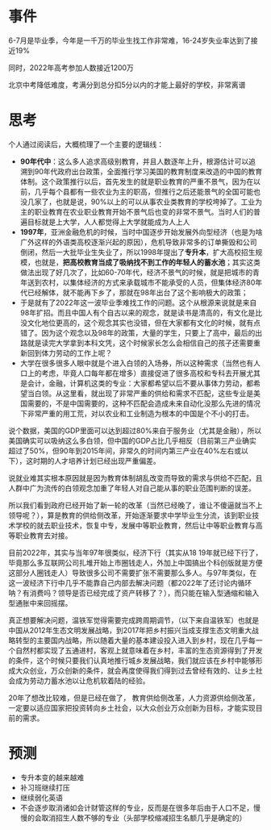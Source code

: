 # 事件

6-7月是毕业季，今年是一千万的毕业生找工作非常难，16-24岁失业率达到了接近19%

同时，2022年高考参加人数接近1200万

北京中考降低难度，考满分到总分扣5分以内的才能上最好的学校，非常离谱



# 思考

个人通过阅读后，大概梳理了一个主要的逻辑线：

- **90年代中**：这么多人追求高级别教育，并且人数逐年上升，根源估计可以追溯到90年代政府出台政策，全面推行学习美国的教育制度来改造的中国的教育体制。这个政策推行以后，首先发生的就是职业教育的严重不景气，因为在以前，几乎每个县都有一些农业为主的职高，但推行之后还能景气的全国可能也没几家了，也就是说，90%以上的可以从事农业类教育的学校垮掉了。工业为主的职业教育在农业职业教育开始不景气后也变的非常不景气。当时人们的普遍目标就是上大学，人人都觉得上大学就能成为人上人
- **1997年**，亚洲金融危机的时候，当时中国逐步开始发展外向型经济（也是为啥广外这样的外语类高校逐渐兴起的原因），危机导致非常多的订单撕毁和公司倒闭，然后一大批毕业生失业了，所以1998年提出了**专升本**，扩大高校招生规模，也就是，**把高校教育当成了吸纳找不到工作的年轻人的蓄水池**；其实这类做法出现了好几次了，比如60-70年代，经济不景气的时候，就是把城市的青年送到农村，以集体经济的方式来承载城市不能承受的人员，但集体经济80年代已经解体，就不能再下乡了，那就在98年出台了这个影响极大的政策；
- 于是就有了2022年这一波毕业季难找工作的问题。这个从根源来说就是来自98年扩招。而且中国人有个自古以来的观念，就是读书是清高的，有文化是比没文化地位更高的，这个观念其实也没错，但在大家都有文化的时候，就有点错了。因为这个观念以及98年的政策，大量的学生，只要上了高中，最后的出路就是读完大学拿到本科文凭，这个时候家长怎么会相信自己的孩子还需要重新回到体力劳动的工作上呢？
- 大学在很多很多人眼中就是个进入白领的入场券，所以这种需求（当然也有人口上的考虑，毕竟人口每年都在增多）直接促进了很多高校和专科去开展尤其是会计，金融，计算机这类的专业：大家都希望以后不要从事体力劳动，都希望当白领。从这里看，就出现了非常严重的供给和需求不匹配，这些专业是美国需要的，不是中国需要的，这种不匹配会造成未来自动化没那么先进的情况下非常严重的用工荒，对以农业和工业制造为根本的中国是个不小的打击。

说个数据，美国的GDP里面可以达到超过80%来自于服务业（尤其是金融），所以美国确实可以吸纳这么多白领，但中国的GDP占比几乎相反（目前第三产业确实超过了50%，但90年到2015年间，非常久的时间内第三产业在40%左右或以下），这时期的人才培养计划已经出现严重偏差。

说就业难其实根本原因就是因为教育体制胡乱改变而导致的需求与供给不匹配，且人群中广为流传的白领观念加重了年轻人对自己能从事的职业范围判断的误差。



所以我们看到政府已经开始了新一轮的改革（当然已经晚了，谁让不傻逼就当不上领导呢？），算是教育的供给侧改革，开始逐渐要求中学毕业生分流，该到职业技术学校的就去职业技术，恢复中专，发展中等职业教育，然后让中等职业教育与高等职业教育去对接。



目前2022年，其实与当年97年很类似，经济下行（其实从18 19年就已经下行了，毕竟那么多互联网公司扎堆开始上市圈钱走人，外加上中国搞出个科创版就是方便这部分人圈钱走人）导致很多公司不需要扩张不需要那么多人。与97年类似，在这一波经济下行中几乎不能靠自己内部去解决问题（都2022年了还讨论内循环呐？有消费吗？领导是否已经完成了资产转移了？），而只能在输入型通缩和输入型通胀中来回摇摆。

真正想要解决问题，温铁军觉得需要完成跨周期调节，（以下来自温铁军）也就是中国从2012年生态文明发展战略，到2017年把乡村振兴当成支撑生态文明重大战略转型的主要国内战略，所以随着大量的基本建设投入进入到乡村，现在几乎每一个自然村都实现了五通进村，客观上就意味着在乡村，丰富的生态资源得到了开发的条件，这个时候只要我们认真地推行城乡发展战略，我们就应该在乡村中能够形成大众创业，万众创新的条件，就会再度使得我们得到过去曾经有效的、让乡土社会成为劳动力蓄水池以让危机软着陆的经验。



20年了想改比较难，但是已经在做了， 教育供给侧改革，人力资源供给侧改革，一定要以适应国家把投资转向乡土社会，以大众创业万众创新为目标，才能实现目前的需求。





# 预测

- 专升本变的越来越难
- 补习班继续打压
- 继续弱化英语
- 不会逐步取消诸如会计财管这样的专业，反而是在很多年后由于人口不足，慢慢的会取消招生人数不够的专业（头部学校缩减招生名额几乎是确定的）



